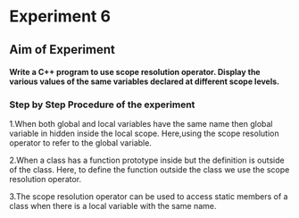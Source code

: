 # Experiment 6
## Aim of Experiment
#### Write a C++ program to use scope resolution operator. Display the various values of the same variables declared at different scope levels.
### Step by Step Procedure of the experiment
1.When both global and local variables have the same name then global variable in hidden inside the local scope. Here,using the scope resolution operator to refer to the global variable.

2.When a class has a function prototype inside but the definition is outside of the class. Here, to define the function outside the class we use the scope resolution operator.

3.The scope resolution operator can be used to access static members of a class when there is a local variable with the same name.
